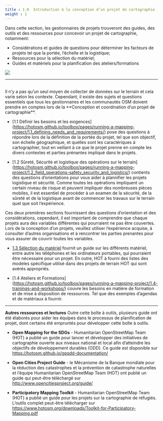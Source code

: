 ```yaml
---
title : 1.0  Introduction à la conception d’un projet de cartographie
weight : 1
---
```

Dans cette section, les gestionnaires de projets trouveront des guides, des outils et des ressources pour concevoir un projet de cartographie, notamment:

* Considérations et guides de questions pour déterminer les facteurs de projets tel que la portée, l’échelle et la logistique;
* Ressources pour la sélection du matériel;
* Guides et matériels pour la planification des ateliers/formations

![](/images/participatory_mapping.jpeg)

***
<br>
Il n’y a pas qu’un seul moyen de collecter de données sur le terrain et cela varie selon les contexte. Cependant, il existe des sujets et questions essentiels que tous les gestionnaires et les communautés OSM doivent prendre en comptes lors de la **Conception et coordination d’un projet de cartographie**.

*  [1.1 Définir les besoins et les exigences] (https://hotosm.github.io/toolbox/pages/running-a-mapping-project/1.1_defining_needs_and_requirements/) pose des questions à répondre lors de la définition de la portée du projet, tel que son objectif, son échelle géographique, et quelles sont les caractériques à cartographier, tout en veillant à ce que le projet prenne en compte les divers contextes et parties prénantes impliqué dans le projets.

*  [1.2 Sûreté, Sécurité et logistique des opérations sur le terrain] (https://hotosm.github.io/toolbox/pages/running-a-mapping-project/1.2_field_operations-safety_security_and_logistics/) contients des questions d’orientations pour vous aider à plannifier les projets logistique et sécurité. Comme toutes les opérations impliquent un certain niveau de risque et peuvent impliquer des nombreuses pièces mobiles, il est essentiel de procéder à un examen de la sécurité, de la sûreté et de la logistique avant de commencer les travaux sur le terrain quel que soit l’expérience. 


Ces deux premières sections fournissent des questions d’orientation et des considérations, cependant, il est important de comprendre que chaque projets aura des variables différentes qui pourraient ne pas être couvertes. Lors de la conception d’un projets, veuillez utiliser l’expérience acquise, à consulter d’autres organisations et à rencontrer les parties prenantes pour vous assurer de couvrir toutes les variables.

*  [1.3 Sélection du matériel](https://hotosm.github.io/toolbox/pages/running-a-mapping-project/1.3-hardware/) fournit un guide sur les différents matériel, entre autre les téléphones et les ordinateurs portables, qui pourraient être nécessaire pour un projet. En outre, HOT à fourni des listes des modeles spécifique utilisé dans des projets de terrain HOT qui sont avérés appropriés.

*  [1.4 Ateliers et Formations] (https://hotosm.github.io/toolbox/pages/running-a-mapping-project/1.4-trainings-and-workshops/) couvre les besoins en matière de formation et de mise à disposition de ressources. Tel que des exemples d’agendas et de matériaux à fournir.

***

**Autres ressources et lectures**
Outre cette boîte à outils, plusieurs guide ont été élaborés pour aider les équipes dans le processus de planification de projet, dont certains été empruntés pour développer cette boîte à outils. 

*   **Open Mapping for the SDGs** - Humanitarian OpenStreetMap Team (HOT) a publié un guide pour lancer et développer des initiatives de cartographie ouverte aux niveaux national et local afin d’atteindre les objectifs de développement durables (ODD). Ce guide est disponible sur https://hotosm.github.io/gpsdd-documentation/

*   **Open Cities Project Guide** - le Mécanisme de la Banque mondiale pour la réduction des catastrophes et la prévention de catastrophe naturelles et l’équipe Humanitarian OpenStreetMap Team (HOT) ont publié un guide qui peut-être téléchargé sur http://www.opencitiesproject.org/guide/

*   **Participatory Mapping Toolkit** - Humanitarian OpenStreetMap Team (HOT) a publié un guide pour les projets sur la cartographie de réfugiés. L’outils complet peut-être télécharger sur https://www.hotosm.org/downloads/Toolkit-for-Participatory-Mapping.pdf 
